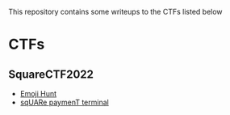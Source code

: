 This repository contains some writeups to the CTFs listed below

# CTFs
## SquareCTF2022

* [Emoji Hunt](https://github.com/acoozi/CTF-Writeups/tree/main/SquareCTF2022/Emoji%20Hunt.md)
* [sqUARe paymenT terminal](https://github.com/acoozi/CTF-Writeups/tree/main/SquareCTF2022/sqUARe%20payment%20terminal.md)
